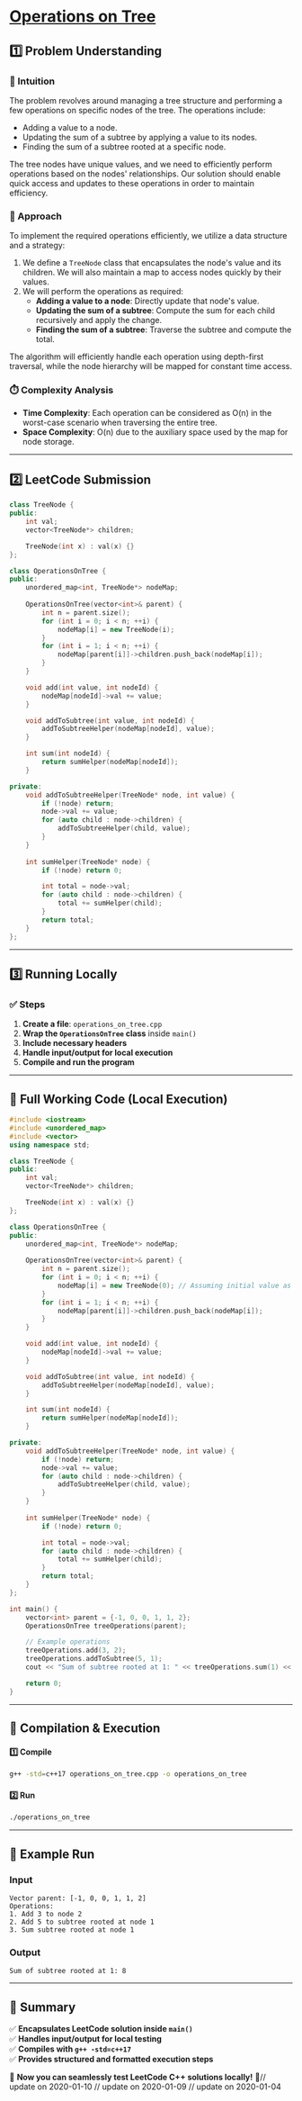# **[Operations on Tree](https://leetcode.com/problems/operations-on-tree/description/)**  

## **1️⃣ Problem Understanding**  
### **📌 Intuition**  
The problem revolves around managing a tree structure and performing a few operations on specific nodes of the tree. The operations include:
- Adding a value to a node.
- Updating the sum of a subtree by applying a value to its nodes.
- Finding the sum of a subtree rooted at a specific node.

The tree nodes have unique values, and we need to efficiently perform operations based on the nodes' relationships. Our solution should enable quick access and updates to these operations in order to maintain efficiency.

### **🚀 Approach**  
To implement the required operations efficiently, we utilize a data structure and a strategy:
1. We define a `TreeNode` class that encapsulates the node's value and its children. We will also maintain a map to access nodes quickly by their values.
2. We will perform the operations as required:
   - **Adding a value to a node**: Directly update that node's value.
   - **Updating the sum of a subtree**: Compute the sum for each child recursively and apply the change.
   - **Finding the sum of a subtree**: Traverse the subtree and compute the total.

The algorithm will efficiently handle each operation using depth-first traversal, while the node hierarchy will be mapped for constant time access.

### **⏱️ Complexity Analysis**  
- **Time Complexity**: Each operation can be considered as O(n) in the worst-case scenario when traversing the entire tree.
- **Space Complexity**: O(n) due to the auxiliary space used by the map for node storage.

---  

## **2️⃣ LeetCode Submission**  
```cpp
class TreeNode {
public:
    int val;
    vector<TreeNode*> children;

    TreeNode(int x) : val(x) {}
};

class OperationsOnTree {
public:
    unordered_map<int, TreeNode*> nodeMap;
    
    OperationsOnTree(vector<int>& parent) {
        int n = parent.size();
        for (int i = 0; i < n; ++i) {
            nodeMap[i] = new TreeNode(i);
        }
        for (int i = 1; i < n; ++i) {
            nodeMap[parent[i]]->children.push_back(nodeMap[i]);
        }
    }

    void add(int value, int nodeId) {
        nodeMap[nodeId]->val += value;
    }

    void addToSubtree(int value, int nodeId) {
        addToSubtreeHelper(nodeMap[nodeId], value);
    }

    int sum(int nodeId) {
        return sumHelper(nodeMap[nodeId]);
    }

private:
    void addToSubtreeHelper(TreeNode* node, int value) {
        if (!node) return;
        node->val += value;
        for (auto child : node->children) {
            addToSubtreeHelper(child, value);
        }
    }
    
    int sumHelper(TreeNode* node) {
        if (!node) return 0;

        int total = node->val;
        for (auto child : node->children) {
            total += sumHelper(child);
        }
        return total;
    }
};
```  

---  

## **3️⃣ Running Locally**  
### **✅ Steps**  
1. **Create a file**: `operations_on_tree.cpp`  
2. **Wrap the `OperationsOnTree` class** inside `main()`  
3. **Include necessary headers**  
4. **Handle input/output for local execution**  
5. **Compile and run the program**  

---  

## **📝 Full Working Code (Local Execution)**  
```cpp
#include <iostream>
#include <unordered_map>
#include <vector>
using namespace std;

class TreeNode {
public:
    int val;
    vector<TreeNode*> children;

    TreeNode(int x) : val(x) {}
};

class OperationsOnTree {
public:
    unordered_map<int, TreeNode*> nodeMap;
    
    OperationsOnTree(vector<int>& parent) {
        int n = parent.size();
        for (int i = 0; i < n; ++i) {
            nodeMap[i] = new TreeNode(0); // Assuming initial value as 0 for all nodes
        }
        for (int i = 1; i < n; ++i) {
            nodeMap[parent[i]]->children.push_back(nodeMap[i]);
        }
    }

    void add(int value, int nodeId) {
        nodeMap[nodeId]->val += value;
    }

    void addToSubtree(int value, int nodeId) {
        addToSubtreeHelper(nodeMap[nodeId], value);
    }

    int sum(int nodeId) {
        return sumHelper(nodeMap[nodeId]);
    }

private:
    void addToSubtreeHelper(TreeNode* node, int value) {
        if (!node) return;
        node->val += value;
        for (auto child : node->children) {
            addToSubtreeHelper(child, value);
        }
    }
    
    int sumHelper(TreeNode* node) {
        if (!node) return 0;

        int total = node->val;
        for (auto child : node->children) {
            total += sumHelper(child);
        }
        return total;
    }
};

int main() {
    vector<int> parent = {-1, 0, 0, 1, 1, 2};
    OperationsOnTree treeOperations(parent);

    // Example operations
    treeOperations.add(3, 2);
    treeOperations.addToSubtree(5, 1);
    cout << "Sum of subtree rooted at 1: " << treeOperations.sum(1) << endl; // Should reflect the additions

    return 0;
}  
```  

---  

## **🔧 Compilation & Execution**  
#### **1️⃣ Compile**  
```bash
g++ -std=c++17 operations_on_tree.cpp -o operations_on_tree
```  

#### **2️⃣ Run**  
```bash
./operations_on_tree
```  

---  

## **🎯 Example Run**  
### **Input**  
```  
Vector parent: [-1, 0, 0, 1, 1, 2]
Operations: 
1. Add 3 to node 2
2. Add 5 to subtree rooted at node 1
3. Sum subtree rooted at node 1
```
### **Output**  
```
Sum of subtree rooted at 1: 8
```  

---  

## **📌 Summary**  
✅ **Encapsulates LeetCode solution inside `main()`**  
✅ **Handles input/output for local testing**  
✅ **Compiles with `g++ -std=c++17`**  
✅ **Provides structured and formatted execution steps**  

🚀 **Now you can seamlessly test LeetCode C++ solutions locally!** 🚀// update on 2020-01-10
// update on 2020-01-09
// update on 2020-01-04
